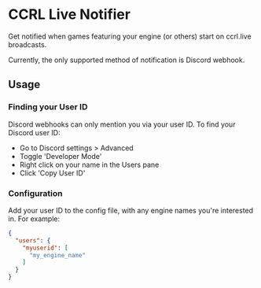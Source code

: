 # CCRL Live Notifier

Get notified when games featuring your engine (or others) start on ccrl.live broadcasts.

Currently, the only supported method of notification is Discord webhook.

## Usage

### Finding your User ID

Discord webhooks can only mention you via your user ID. To find your Discord user ID:

- Go to Discord settings > Advanced
- Toggle 'Developer Mode'
- Right click on your name in the Users pane
- Click 'Copy User ID'

### Configuration

Add your user ID to the config file, with any engine names you're interested in. For example:

```json
{
  "users": {
    "myuserid": [
      "my_engine_name"
    ]
  }
}
```
